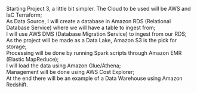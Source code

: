 Starting Project 3, a little bit simpler.
The Cloud to be used will be AWS and IaC Terraform;  
As Data Source, I will create a database in Amazon RDS (Relational Database Service) where we will have a table to ingest from;  
I will use AWS DMS (Database Migration Service) to ingest from our RDS;  
As the project will be made as a Data Lake, Amazon S3 is the pick for storage;  
Processing will be done by running Spark scripts through Amazon EMR (Elastic MapReduce);  
I will load the data using Amazon Glue/Athena;  
Management will be done using AWS Cost Explorer;  
At the end there will be an example of a Data Warehouse using Amazon Redshift.
